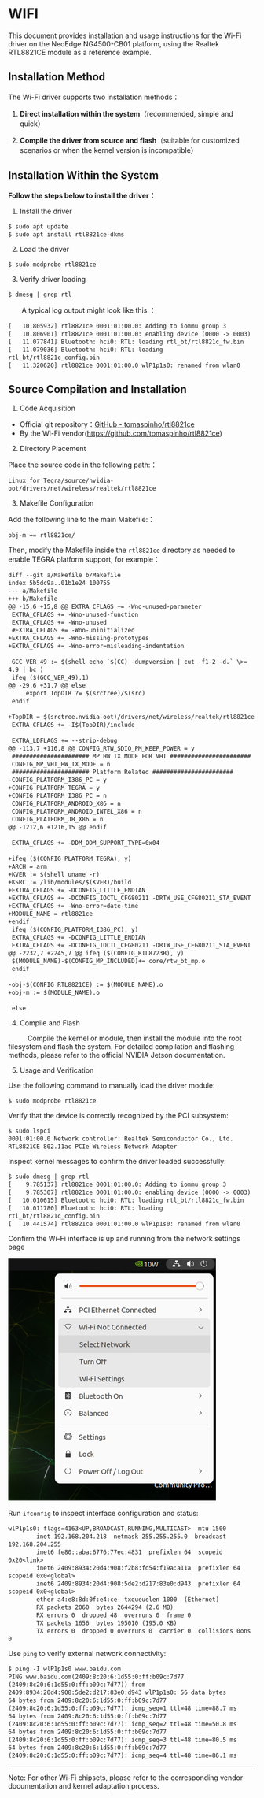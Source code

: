 # WIFI

This document provides installation and usage instructions for the Wi-Fi driver on the NeoEdge NG4500-CB01 platform, using the Realtek RTL8821CE module as a reference example.

## Installation Method

The Wi-Fi driver supports two installation methods：

1. **Direct installation within the system**（recommended, simple and quick）

2. **Compile the driver from source and flash**（suitable for customized scenarios or when the kernel version is incompatible）

##  Installation Within the System

**Follow the steps below to install the driver：**

1. Install the driver

```
$ sudo apt update
$ sudo apt install rtl8821ce-dkms
```

2. Load the driver

```
$ sudo modprobe rtl8821ce
```

3. Verify driver loading

```
$ dmesg | grep rtl
```

          A typical log output might look like this:：

```
[   10.805932] rtl8821ce 0001:01:00.0: Adding to iommu group 3
[   10.806901] rtl8821ce 0001:01:00.0: enabling device (0000 -> 0003)
[   11.077841] Bluetooth: hci0: RTL: loading rtl_bt/rtl8821c_fw.bin
[   11.079036] Bluetooth: hci0: RTL: loading rtl_bt/rtl8821c_config.bin
[   11.320620] rtl8821ce 0001:01:00.0 wlP1p1s0: renamed from wlan0
```

## Source Compilation and Installation

1. Code Acquisition
- Official git repository：[GitHub - tomaspinho/rtl8821ce](https://github.com/tomaspinho/rtl8821ce)
- By the Wi-Fi vendor(https://github.com/tomaspinho/rtl8821ce)
2. Directory Placement

Place the source code in the following path:：

```
Linux_for_Tegra/source/nvidia-oot/drivers/net/wireless/realtek/rtl8821ce
```

3. Makefile Configuration

Add the following line to the main Makefile:：

```
obj-m += rtl8821ce/
```

Then, modify the Makefile inside the `rtl8821ce` directory as needed to enable TEGRA platform support, for example：

```
diff --git a/Makefile b/Makefile
index 5b5dc9a..01b1e24 100755
--- a/Makefile
+++ b/Makefile
@@ -15,6 +15,8 @@ EXTRA_CFLAGS += -Wno-unused-parameter
 EXTRA_CFLAGS += -Wno-unused-function
 EXTRA_CFLAGS += -Wno-unused
 #EXTRA_CFLAGS += -Wno-uninitialized
+EXTRA_CFLAGS += -Wno-missing-prototypes
+EXTRA_CFLAGS += -Wno-error=misleading-indentation

 GCC_VER_49 := $(shell echo `$(CC) -dumpversion | cut -f1-2 -d.` \>= 4.9 | bc )
 ifeq ($(GCC_VER_49),1)
@@ -29,6 +31,7 @@ else
     export TopDIR ?= $(srctree)/$(src)
 endif

+TopDIR = $(srctree.nvidia-oot)/drivers/net/wireless/realtek/rtl8821ce
 EXTRA_CFLAGS += -I$(TopDIR)/include

 EXTRA_LDFLAGS += --strip-debug
@@ -113,7 +116,8 @@ CONFIG_RTW_SDIO_PM_KEEP_POWER = y
 ###################### MP HW TX MODE FOR VHT #######################
 CONFIG_MP_VHT_HW_TX_MODE = n
 ###################### Platform Related #######################
-CONFIG_PLATFORM_I386_PC = y
+CONFIG_PLATFORM_TEGRA = y
+CONFIG_PLATFORM_I386_PC = n
 CONFIG_PLATFORM_ANDROID_X86 = n
 CONFIG_PLATFORM_ANDROID_INTEL_X86 = n
 CONFIG_PLATFORM_JB_X86 = n
@@ -1212,6 +1216,15 @@ endif

 EXTRA_CFLAGS += -DDM_ODM_SUPPORT_TYPE=0x04

+ifeq ($(CONFIG_PLATFORM_TEGRA), y)
+ARCH = arm
+KVER := $(shell uname -r)
+KSRC := /lib/modules/$(KVER)/build
+EXTRA_CFLAGS += -DCONFIG_LITTLE_ENDIAN
+EXTRA_CFLAGS += -DCONFIG_IOCTL_CFG80211 -DRTW_USE_CFG80211_STA_EVENT
+EXTRA_CFLAGS += -Wno-error=date-time
+MODULE_NAME = rtl8821ce
+endif
 ifeq ($(CONFIG_PLATFORM_I386_PC), y)
 EXTRA_CFLAGS += -DCONFIG_LITTLE_ENDIAN
 EXTRA_CFLAGS += -DCONFIG_IOCTL_CFG80211 -DRTW_USE_CFG80211_STA_EVENT
@@ -2232,7 +2245,7 @@ ifeq ($(CONFIG_RTL8723B), y)
 $(MODULE_NAME)-$(CONFIG_MP_INCLUDED)+= core/rtw_bt_mp.o
 endif

-obj-$(CONFIG_RTL8821CE) := $(MODULE_NAME).o
+obj-m := $(MODULE_NAME).o

 else
```

4. Compile and Flash

          Compile the kernel or module, then install the module into the root filesystem and flash the system. For detailed compilation and flashing methods, please refer to the official NVIDIA Jetson documentation.

5. Usage and Verification

Use the following command to manually load the driver module:

```
$ sudo modprobe rtl8821ce
```

Verify that the device is correctly recognized by the PCI subsystem:

```
$ sudo lspci
0001:01:00.0 Network controller: Realtek Semiconductor Co., Ltd. RTL8821CE 802.11ac PCIe Wireless Network Adapter
```

Inspect kernel messages to confirm the driver loaded successfully:

```
$ sudo dmesg | grep rtl
[    9.785137] rtl8821ce 0001:01:00.0: Adding to iommu group 3
[    9.785307] rtl8821ce 0001:01:00.0: enabling device (0000 -> 0003)
[   10.010615] Bluetooth: hci0: RTL: loading rtl_bt/rtl8821c_fw.bin
[   10.011780] Bluetooth: hci0: RTL: loading rtl_bt/rtl8821c_config.bin
[   10.441574] rtl8821ce 0001:01:00.0 wlP1p1s0: renamed from wlan0
```

Confirm the Wi-Fi interface is up and running from the network settings page

![RTL8821_wifi_connection1.png](/img/RTL8821_wifi_connection1.png)

Run `ifconfig` to  inspect interface configuration and status:

```
wlP1p1s0: flags=4163<UP,BROADCAST,RUNNING,MULTICAST>  mtu 1500
        inet 192.168.204.218  netmask 255.255.255.0  broadcast 192.168.204.255
        inet6 fe80::aba:6776:77ec:4831  prefixlen 64  scopeid 0x20<link>
        inet6 2409:8934:20d4:908:f2b8:fd54:f19a:a11a  prefixlen 64  scopeid 0x0<global>
        inet6 2409:8934:20d4:908:5de2:d217:83e0:d943  prefixlen 64  scopeid 0x0<global>
        ether a4:e8:8d:0f:e4:ce  txqueuelen 1000  (Ethernet)
        RX packets 2060  bytes 2644294 (2.6 MB)
        RX errors 0  dropped 48  overruns 0  frame 0
        TX packets 1656  bytes 195010 (195.0 KB)
        TX errors 0  dropped 0 overruns 0  carrier 0  collisions 0ons 0
```

Use `ping` to verify external network connectivity:

```
$ ping -I wlP1p1s0 www.baidu.com
PING www.baidu.com(2409:8c20:6:1d55:0:ff:b09c:7d77 (2409:8c20:6:1d55:0:ff:b09c:7d77)) from 2409:8934:20d4:908:5de2:d217:83e0:d943 wlP1p1s0: 56 data bytes
64 bytes from 2409:8c20:6:1d55:0:ff:b09c:7d77 (2409:8c20:6:1d55:0:ff:b09c:7d77): icmp_seq=1 ttl=48 time=88.7 ms
64 bytes from 2409:8c20:6:1d55:0:ff:b09c:7d77 (2409:8c20:6:1d55:0:ff:b09c:7d77): icmp_seq=2 ttl=48 time=50.8 ms
64 bytes from 2409:8c20:6:1d55:0:ff:b09c:7d77 (2409:8c20:6:1d55:0:ff:b09c:7d77): icmp_seq=3 ttl=48 time=80.5 ms
64 bytes from 2409:8c20:6:1d55:0:ff:b09c:7d77 (2409:8c20:6:1d55:0:ff:b09c:7d77): icmp_seq=4 ttl=48 time=86.1 ms
```

---

Note: For other Wi-Fi chipsets, please refer to the corresponding vendor documentation and kernel adaptation process.
